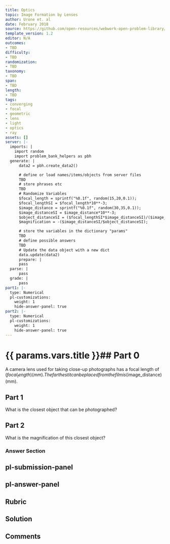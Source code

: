 ```yaml
---
title: Optics
topic: Image Formation by Lenses
author: Urone et. al
date: February 2018
source: https://github.com/open-resources/webwork-open-problem-library/tree/master/Contrib/BrockPhysics/College_Physics_Urone/25.Geometric_Optics/Image_Formation_by_Lenses/NU_U17-25-06-010.pg
template_version: 1.2
editor: N/A
outcomes:
- TBD
difficulty:
- TBD
randomization:
- TBD
taxonomy:
- TBD
span:
- TBD
length:
- TBD
tags:
- converging
- focal
- geometric
- lens
- light
- optics
- ray
assets: []
server: |-
  imports: |
    import random
    import problem_bank_helpers as pbh
  generate: |
      data2 = pbh.create_data2()

      # define or load names/items/objects from server files
      TBD
      # store phrases etc
      TBD
      # Randomize Variables
      $focal_length = sprintf("%0.1f", random(15,20,0.1));
      $focal_lengthSI = $focal_length*10**-3;
      $image_distance = sprintf("%0.1f", random(30,35,0.1));
      $image_distanceSI = $image_distance*10**-3;
      $object_distanceSI = ($focal_lengthSI*$image_distanceSI)/($image_distanceSI-$focal_lengthSI);
      $magnification = -($image_distanceSI/$object_distanceSI);

      # store the variables in the dictionary "params"
      TBD
      # define possible answers
      TBD
      # Update the data object with a new dict
      data.update(data2)
      prepare: |
      pass
  parse: |
      pass
  grade: |
      pass
part1: |-
  type: Numerical
  pl-customizations:
    weight: 1
    hide-answer-panel: true
part2: |-
  type: Numerical
  pl-customizations:
    weight: 1
    hide-answer-panel: true
---
```


# {{ params.vars.title }}## Part 0 
A camera lens used for taking close-up photographs has a focal length of ($focal_length) (mm). The farthest it can be placed from the film is ($image_distance) (mm). 
## Part 1 
What is the closest object that can be photographed? 
## Part 2 
What is the magnification of this closest object? 


### Answer Section 


## pl-submission-panel 


## pl-answer-panel 


## Rubric 


## Solution 


## Comments 


